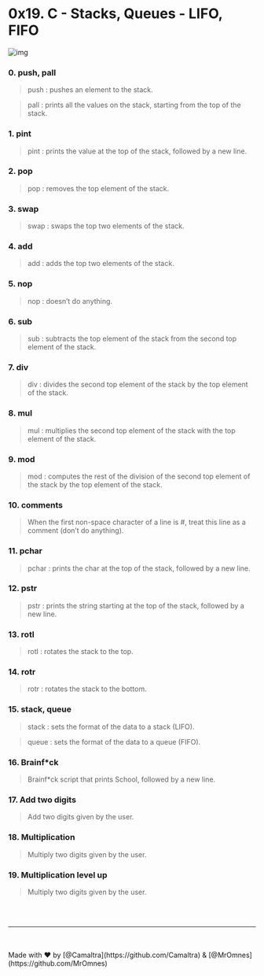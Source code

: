 <h1> 0x19. C - Stacks, Queues - LIFO, FIFO </h1>

![img](https://miro.medium.com/max/1000/0*-y92CX3NIm9SkYSx.png)

<h3>0. push, pall </h3>

> push : pushes an element to the stack.

> pall : prints all the values on the stack, starting from the top of the stack.

<h3>1. pint </h3>

> pint : prints the value at the top of the stack, followed by a new line.


<h3>2. pop </h3>

> pop :  removes the top element of the stack.
<h3>3. swap </h3>

> swap : swaps the top two elements of the stack.
<h3>4. add </h3>

> add : adds the top two elements of the stack.
<h3>5. nop </h3>

> nop : doesn’t do anything.
<h3>6. sub </h3>

> sub : subtracts the top element of the stack from the second top element of the stack.
<h3>7. div </h3>

> div : divides the second top element of the stack by the top element of the stack.
<h3>8. mul </h3>

> mul : multiplies the second top element of the stack with the top element of the stack.
<h3>9. mod </h3>

> mod : computes the rest of the division of the second top element of the stack by the top element of the stack.
<h3>10. comments </h3>

> When the first non-space character of a line is #, treat this line as a comment (don’t do anything).
<h3>11. pchar </h3>

> pchar : prints the char at the top of the stack, followed by a new line.
<h3>12. pstr </h3>

> pstr : prints the string starting at the top of the stack, followed by a new line.
<h3>13. rotl </h3>

> rotl : rotates the stack to the top.
<h3>14. rotr </h3>

> rotr : rotates the stack to the bottom.
<h3>15. stack, queue </h3>

> stack : sets the format of the data to a stack (LIFO).

> queue : sets the format of the data to a queue (FIFO).
<h3>16. Brainf*ck </h3>

> Brainf*ck script that prints School, followed by a new line.
<h3>17. Add two digits </h3>

> Add two digits given by the user.
<h3>18. Multiplication </h3>

> Multiply two digits given by the user.
<h3>19. Multiplication level up </h3>

> Multiply two digits given by the user.

<br><br>
<hr>
<br><br>
Made with ♥ by [@Camaltra](https://github.com/Camaltra) & [@MrOmnes](https://github.com/MrOmnes)
